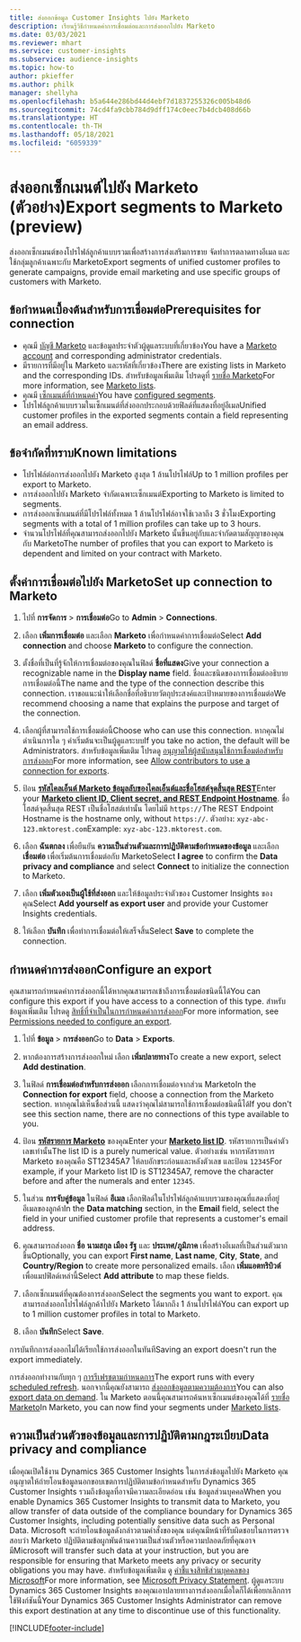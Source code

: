 ```yaml
---
title: ส่งออกข้อมูล Customer Insights ไปยัง Marketo
description: เรียนรู้วิธีกำหนดค่าการเชื่อมต่อและการส่งออกไปยัง Marketo
ms.date: 03/03/2021
ms.reviewer: mhart
ms.service: customer-insights
ms.subservice: audience-insights
ms.topic: how-to
author: pkieffer
ms.author: philk
manager: shellyha
ms.openlocfilehash: b5a644e286bd44d4ebf7d1837255326c005b48d6
ms.sourcegitcommit: 74cd4fa9cbb784d9dff174c0eec7b4dcb408d66b
ms.translationtype: HT
ms.contentlocale: th-TH
ms.lasthandoff: 05/18/2021
ms.locfileid: "6059339"
---
```

# <a name="export-segments-to-marketo-preview"></a><span data-ttu-id="43b62-103">ส่งออกเซ็กเมนต์ไปยัง Marketo (ตัวอย่าง)</span><span class="sxs-lookup"><span data-stu-id="43b62-103">Export segments to Marketo (preview)</span></span>

<span data-ttu-id="43b62-104">ส่งออกเซ็กเมนต์ของโปรไฟล์ลูกค้าแบบรวมเพื่อสร้างการส่งเสริมการขาย จัดทำการตลาดทางอีเมล และใช้กลุ่มลูกค้าเฉพาะกับ Marketo</span><span class="sxs-lookup"><span data-stu-id="43b62-104">Export segments of unified customer profiles to generate campaigns, provide email marketing and use specific groups of customers with Marketo.</span></span>

## <a name="prerequisites-for-connection"></a><span data-ttu-id="43b62-105">ข้อกำหนดเบื้องต้นสำหรับการเชื่อมต่อ</span><span class="sxs-lookup"><span data-stu-id="43b62-105">Prerequisites for connection</span></span>

-   <span data-ttu-id="43b62-106">คุณมี [บัญชี Marketo](https://login.marketo.com/) และข้อมูลประจำตัวผู้ดูแลระบบที่เกี่ยวข้อง</span><span class="sxs-lookup"><span data-stu-id="43b62-106">You have a [Marketo account](https://login.marketo.com/) and corresponding administrator credentials.</span></span>
-   <span data-ttu-id="43b62-107">มีรายการที่มีอยู่ใน Marketo และรหัสที่เกี่ยวข้อง</span><span class="sxs-lookup"><span data-stu-id="43b62-107">There are existing lists in Marketo and the corresponding IDs.</span></span> <span data-ttu-id="43b62-108">สำหรับข้อมูลเพิ่มเติม โปรดดูที่ [รายชื่อ Marketo](https://docs.marketo.com/display/public/DOCS/Understanding+Static+Lists)</span><span class="sxs-lookup"><span data-stu-id="43b62-108">For more information, see [Marketo lists](https://docs.marketo.com/display/public/DOCS/Understanding+Static+Lists).</span></span>
-   <span data-ttu-id="43b62-109">คุณมี [เซ็กเมนต์ที่กำหนดค่า](segments.md)</span><span class="sxs-lookup"><span data-stu-id="43b62-109">You have [configured segments](segments.md).</span></span>
-   <span data-ttu-id="43b62-110">โปรไฟล์ลูกค้าแบบรวมในเซ็กเมนต์ที่ส่งออกประกอบด้วยฟิลด์ที่แสดงที่อยู่อีเมล</span><span class="sxs-lookup"><span data-stu-id="43b62-110">Unified customer profiles in the exported segments contain a field representing an email address.</span></span>

## <a name="known-limitations"></a><span data-ttu-id="43b62-111">ข้อจำกัดที่ทราบ</span><span class="sxs-lookup"><span data-stu-id="43b62-111">Known limitations</span></span>

- <span data-ttu-id="43b62-112">โปรไฟล์ต่อการส่งออกไปยัง Marketo สูงสุด 1 ล้านโปรไฟล์</span><span class="sxs-lookup"><span data-stu-id="43b62-112">Up to 1 million profiles per export to Marketo.</span></span>
- <span data-ttu-id="43b62-113">การส่งออกไปยัง Marketo จำกัดเฉพาะเซ็กเมนต์</span><span class="sxs-lookup"><span data-stu-id="43b62-113">Exporting to Marketo is limited to segments.</span></span>
- <span data-ttu-id="43b62-114">การส่งออกเซ็กเมนต์ที่มีโปรไฟล์ทั้งหมด 1 ล้านโปรไฟล์อาจใช้เวลาถึง 3 ชั่วโมง</span><span class="sxs-lookup"><span data-stu-id="43b62-114">Exporting segments with a total of 1 million profiles can take up to 3 hours.</span></span> 
- <span data-ttu-id="43b62-115">จำนวนโปรไฟล์ที่คุณสามารถส่งออกไปยัง Marketo นั้นขึ้นอยู่กับและจำกัดตามสัญญาของคุณกับ Marketo</span><span class="sxs-lookup"><span data-stu-id="43b62-115">The number of profiles that you can export to Marketo is dependent and limited on your contract with Marketo.</span></span>

## <a name="set-up-connection-to-marketo"></a><span data-ttu-id="43b62-116">ตั้งค่าการเชื่อมต่อไปยัง Marketo</span><span class="sxs-lookup"><span data-stu-id="43b62-116">Set up connection to Marketo</span></span>

1. <span data-ttu-id="43b62-117">ไปที่ **การจัดการ** > **การเชื่อมต่อ**</span><span class="sxs-lookup"><span data-stu-id="43b62-117">Go to **Admin** > **Connections**.</span></span>

1. <span data-ttu-id="43b62-118">เลือก **เพิ่มการเชื่อมต่อ** และเลือก **Marketo** เพื่อกำหนดค่าการเชื่อมต่อ</span><span class="sxs-lookup"><span data-stu-id="43b62-118">Select **Add connection** and choose **Marketo** to configure the connection.</span></span>

1. <span data-ttu-id="43b62-119">ตั้งชื่อที่เป็นที่รู้จักให้การเชื่อมต่อของคุณในฟิลด์ **ชื่อที่แสดง**</span><span class="sxs-lookup"><span data-stu-id="43b62-119">Give your connection a recognizable name in the **Display name** field.</span></span> <span data-ttu-id="43b62-120">ชื่อและชนิดของการเชื่อมต่ออธิบายการเชื่อมต่อนี้</span><span class="sxs-lookup"><span data-stu-id="43b62-120">The name and the type of the connection describe this connection.</span></span> <span data-ttu-id="43b62-121">เราขอแนะนำให้เลือกชื่อที่อธิบายวัตถุประสงค์และเป้าหมายของการเชื่อมต่อ</span><span class="sxs-lookup"><span data-stu-id="43b62-121">We recommend choosing a name that explains the purpose and target of the connection.</span></span>

1. <span data-ttu-id="43b62-122">เลือกผู้ที่สามารถใช้การเชื่อมต่อนี้</span><span class="sxs-lookup"><span data-stu-id="43b62-122">Choose who can use this connection.</span></span> <span data-ttu-id="43b62-123">หากคุณไม่ดำเนินการใด ๆ ค่าเริ่มต้นจะเป็นผู้ดูแลระบบ</span><span class="sxs-lookup"><span data-stu-id="43b62-123">If you take no action, the default will be Administrators.</span></span> <span data-ttu-id="43b62-124">สำหรับข้อมูลเพิ่มเติม โปรดดู [อนุญาตให้ผู้สนับสนุนใช้การเชื่อมต่อสำหรับการส่งออก](connections.md#allow-contributors-to-use-a-connection-for-exports)</span><span class="sxs-lookup"><span data-stu-id="43b62-124">For more information, see [Allow contributors to use a connection for exports](connections.md#allow-contributors-to-use-a-connection-for-exports).</span></span>

1. <span data-ttu-id="43b62-125">ป้อน **[รหัสไคลเอ็นต์ Marketo ข้อมูลลับของไคลเอ็นต์และชื่อโฮสต์จุดสิ้นสุด REST](https://developers.marketo.com/rest-api/authentication/)**</span><span class="sxs-lookup"><span data-stu-id="43b62-125">Enter your **[Marketo client ID, Client secret, and REST Endpoint Hostname](https://developers.marketo.com/rest-api/authentication/)**.</span></span> <span data-ttu-id="43b62-126">ชื่อโฮสต์จุดสิ้นสุด REST เป็นชื่อโฮสต์เท่านั้น โดยไม่มี `https://`</span><span class="sxs-lookup"><span data-stu-id="43b62-126">The REST Endpoint Hostname is the hostname only, without `https://`.</span></span> <span data-ttu-id="43b62-127">ตัวอย่าง: `xyz-abc-123.mktorest.com`</span><span class="sxs-lookup"><span data-stu-id="43b62-127">Example: `xyz-abc-123.mktorest.com`.</span></span> 

1. <span data-ttu-id="43b62-128">เลือก **ฉันตกลง** เพื่อยืนยัน **ความเป็นส่วนตัวและการปฏิบัติตามข้อกำหนดของข้อมูล** และเลือก **เชื่อมต่อ** เพื่อเริ่มต้นการเชื่อมต่อกับ Marketo</span><span class="sxs-lookup"><span data-stu-id="43b62-128">Select **I agree** to confirm the **Data privacy and compliance** and select **Connect** to initialize the connection to Marketo.</span></span>

1. <span data-ttu-id="43b62-129">เลือก **เพิ่มตัวเองเป็นผู้ใช้ที่ส่งออก** และให้ข้อมูลประจำตัวของ Customer Insights ของคุณ</span><span class="sxs-lookup"><span data-stu-id="43b62-129">Select **Add yourself as export user** and provide your Customer Insights credentials.</span></span>

1. <span data-ttu-id="43b62-130">ให้เลือก **บันทึก** เพื่อทำการเชื่อมต่อให้เสร็จสิ้น</span><span class="sxs-lookup"><span data-stu-id="43b62-130">Select **Save** to complete the connection.</span></span>

## <a name="configure-an-export"></a><span data-ttu-id="43b62-131">กำหนดค่าการส่งออก</span><span class="sxs-lookup"><span data-stu-id="43b62-131">Configure an export</span></span>

<span data-ttu-id="43b62-132">คุณสามารถกำหนดค่าการส่งออกนี้ได้หากคุณสามารถเข้าถึงการเชื่อมต่อชนิดนี้ได้</span><span class="sxs-lookup"><span data-stu-id="43b62-132">You can configure this export if you have access to a connection of this type.</span></span> <span data-ttu-id="43b62-133">สำหรับข้อมูลเพิ่มเติม โปรดดู [สิทธิ์ที่จำเป็นในการกำหนดค่าการส่งออก](export-destinations.md#set-up-a-new-export)</span><span class="sxs-lookup"><span data-stu-id="43b62-133">For more information, see [Permissions needed to configure an export](export-destinations.md#set-up-a-new-export).</span></span>

1. <span data-ttu-id="43b62-134">ไปที่ **ข้อมูล** > **การส่งออก**</span><span class="sxs-lookup"><span data-stu-id="43b62-134">Go to **Data** > **Exports**.</span></span>

1. <span data-ttu-id="43b62-135">หากต้องการสร้างการส่งออกใหม่ เลือก **เพิ่มปลายทาง**</span><span class="sxs-lookup"><span data-stu-id="43b62-135">To create a new export, select **Add destination**.</span></span>

1. <span data-ttu-id="43b62-136">ในฟิลด์ **การเชื่อมต่อสำหรับการส่งออก** เลือกการเชื่อมต่อจากส่วน Marketo</span><span class="sxs-lookup"><span data-stu-id="43b62-136">In the **Connection for export** field, choose a connection from the Marketo section.</span></span> <span data-ttu-id="43b62-137">หากคุณไม่เห็นชื่อส่วนนี้ แสดงว่าคุณไม่สามารถใช้การเชื่อมต่อชนิดนี้ได้</span><span class="sxs-lookup"><span data-stu-id="43b62-137">If you don't see this section name, there are no connections of this type available to you.</span></span>

1. <span data-ttu-id="43b62-138">ป้อน **[รหัสรายการ Marketo](https://docs.marketo.com/display/public/DOCS/Understanding+Static+Lists)** ของคุณ</span><span class="sxs-lookup"><span data-stu-id="43b62-138">Enter your **[Marketo list ID](https://docs.marketo.com/display/public/DOCS/Understanding+Static+Lists)**.</span></span> <span data-ttu-id="43b62-139">รหัสรายการเป็นค่าตัวเลขเท่านั้น</span><span class="sxs-lookup"><span data-stu-id="43b62-139">The list ID is a purely numerical value.</span></span> <span data-ttu-id="43b62-140">ตัวอย่างเช่น หากรหัสรายการ Marketo ของคุณคือ ST12345A7 ให้ลบอักขระก่อนและหลังตัวเลข และป้อน `12345`</span><span class="sxs-lookup"><span data-stu-id="43b62-140">For example, if your Marketo list ID is ST12345A7, remove the character before and after the numerals and enter `12345`.</span></span> 

1. <span data-ttu-id="43b62-141">ในส่วน **การจับคู่ข้อมูล** ในฟิลด์ **อีเมล** เลือกฟิลด์ในโปรไฟล์ลูกค้าแบบรวมของคุณที่แสดงที่อยู่อีเมลของลูกค้า</span><span class="sxs-lookup"><span data-stu-id="43b62-141">In the **Data matching** section, in the **Email** field, select the field in your unified customer profile that represents a customer's email address.</span></span> 

1. <span data-ttu-id="43b62-142">คุณสามารถส่งออก **ชื่อ** **นามสกุล** **เมือง** **รัฐ** และ **ประเทศ/ภูมิภาค**  เพื่อสร้างอีเมลที่เป็นส่วนตัวมากขึ้น</span><span class="sxs-lookup"><span data-stu-id="43b62-142">Optionally, you can export **First name**, **Last name**, **City**, **State**, and **Country/Region**  to create more personalized emails.</span></span> <span data-ttu-id="43b62-143">เลือก **เพิ่มแอตทริบิวต์** เพื่อแมปฟิลด์เหล่านี้</span><span class="sxs-lookup"><span data-stu-id="43b62-143">Select **Add attribute** to map these fields.</span></span>

1. <span data-ttu-id="43b62-144">เลือกเซ็กเมนต์ที่คุณต้องการส่งออก</span><span class="sxs-lookup"><span data-stu-id="43b62-144">Select the segments you want to export.</span></span> <span data-ttu-id="43b62-145">คุณสามารถส่งออกโปรไฟล์ลูกค้าไปยัง Marketo ได้มากถึง 1 ล้านโปรไฟล์</span><span class="sxs-lookup"><span data-stu-id="43b62-145">You can export up to 1 million customer profiles in total to Marketo.</span></span>

1. <span data-ttu-id="43b62-146">เลือก **บันทึก**</span><span class="sxs-lookup"><span data-stu-id="43b62-146">Select **Save**.</span></span>

<span data-ttu-id="43b62-147">การบันทึกการส่งออกไม่ได้เรียกใช้การส่งออกในทันที</span><span class="sxs-lookup"><span data-stu-id="43b62-147">Saving an export doesn't run the export immediately.</span></span>

<span data-ttu-id="43b62-148">การส่งออกทำงานกับทุก ๆ [การรีเฟรชตามกำหนดการ](system.md#schedule-tab)</span><span class="sxs-lookup"><span data-stu-id="43b62-148">The export runs with every [scheduled refresh](system.md#schedule-tab).</span></span> <span data-ttu-id="43b62-149">นอกจากนี้คุณยังสามารถ [ส่งออกข้อมูลตามความต้องการ](export-destinations.md#run-exports-on-demand)</span><span class="sxs-lookup"><span data-stu-id="43b62-149">You can also [export data on demand](export-destinations.md#run-exports-on-demand).</span></span> <span data-ttu-id="43b62-150">ใน Marketo ตอนนี้คุณสามารถค้นหาเซ็กเมนต์ของคุณได้ที่ [รายชื่อ Marketo](https://docs.marketo.com/display/public/DOCS/Understanding+Static+Lists)</span><span class="sxs-lookup"><span data-stu-id="43b62-150">In Marketo, you can now find your segments under [Marketo lists](https://docs.marketo.com/display/public/DOCS/Understanding+Static+Lists).</span></span>


## <a name="data-privacy-and-compliance"></a><span data-ttu-id="43b62-151">ความเป็นส่วนตัวของข้อมูลและการปฏิบัติตามกฎระเบียบ</span><span class="sxs-lookup"><span data-stu-id="43b62-151">Data privacy and compliance</span></span>

<span data-ttu-id="43b62-152">เมื่อคุณเปิดใช้งาน Dynamics 365 Customer Insights ในการส่งข้อมูลไปยัง Marketo คุณอนุญาตให้ถ่ายโอนข้อมูลนอกขอบเขตการปฏิบัติตามข้อกำหนดสำหรับ Dynamics 365 Customer Insights รวมถึงข้อมูลที่อาจมีความละเอียดอ่อน เช่น ข้อมูลส่วนบุคคล</span><span class="sxs-lookup"><span data-stu-id="43b62-152">When you enable Dynamics 365 Customer Insights to transmit data to Marketo, you allow transfer of data outside of the compliance boundary for Dynamics 365 Customer Insights, including potentially sensitive data such as Personal Data.</span></span> <span data-ttu-id="43b62-153">Microsoft จะถ่ายโอนข้อมูลดังกล่าวตามคำสั่งของคุณ แต่คุณมีหน้าที่รับผิดชอบในการตรวจสอบว่า Marketo ปฏิบัติตามข้อผูกพันด้านความเป็นส่วนตัวหรือความปลอดภัยที่คุณอาจมี</span><span class="sxs-lookup"><span data-stu-id="43b62-153">Microsoft will transfer such data at your instruction, but you are responsible for ensuring that Marketo meets any privacy or security obligations you may have.</span></span> <span data-ttu-id="43b62-154">สำหรับข้อมูลเพิ่มเติม ดู [คำชี้แจงสิทธิส่วนบุคคลของ Microsoft](https://go.microsoft.com/fwlink/?linkid=396732)</span><span class="sxs-lookup"><span data-stu-id="43b62-154">For more information, see [Microsoft Privacy Statement](https://go.microsoft.com/fwlink/?linkid=396732).</span></span>
<span data-ttu-id="43b62-155">ผู้ดูแลระบบ Dynamics 365 Customer Insights ของคุณเอาปลายทางการส่งออกเมื่อใดก็ได้เพื่อยกเลิกการใช้ฟังก์ชันนี้</span><span class="sxs-lookup"><span data-stu-id="43b62-155">Your Dynamics 365 Customer Insights Administrator can remove this export destination at any time to discontinue use of this functionality.</span></span>


[!INCLUDE[footer-include](../includes/footer-banner.md)]
